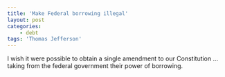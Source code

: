 ```yaml
---
title: 'Make Federal borrowing illegal'
layout: post
categories:
    - debt
tags: 'Thomas Jefferson'
---
```


I wish it were possible to obtain a single amendment to our Constitution … taking from the federal government their power of borrowing.